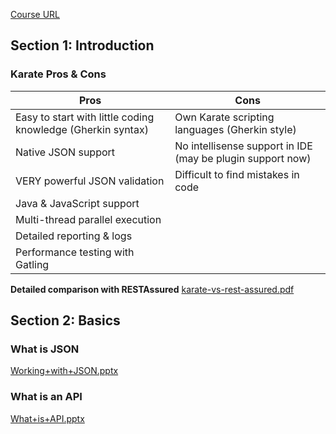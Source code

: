 
[Course URL](https://www.udemy.com/course/karate-dsl-api-automation-and-performance-from-zero-to-hero/)
## Section 1: Introduction
### Karate Pros & Cons

| Pros                                                        | Cons                                                       |
|-------------------------------------------------------------|------------------------------------------------------------|
| Easy to start with little coding knowledge (Gherkin syntax) | Own Karate scripting languages (Gherkin style)             |
| Native JSON support                                         | No intellisense support in IDE (may be plugin support now) |
| VERY powerful JSON validation                               | Difficult to find mistakes in code                         |
| Java & JavaScript support                                   |                                                            |
| Multi-thread parallel execution                             |                                                            |
| Detailed reporting & logs                                   |                                                            |
| Performance testing with Gatling                            |                                                            |

**Detailed comparison with RESTAssured**
[karate-vs-rest-assured.pdf](resources/karate-vs-rest-assured.pdf)

## Section 2: Basics
### What is JSON
[Working+with+JSON.pptx](resources/Working%2Bwith%2BJSON.pptx)
### What is an API
[What+is+API.pptx](resources/What%2Bis%2BAPI.pptx)